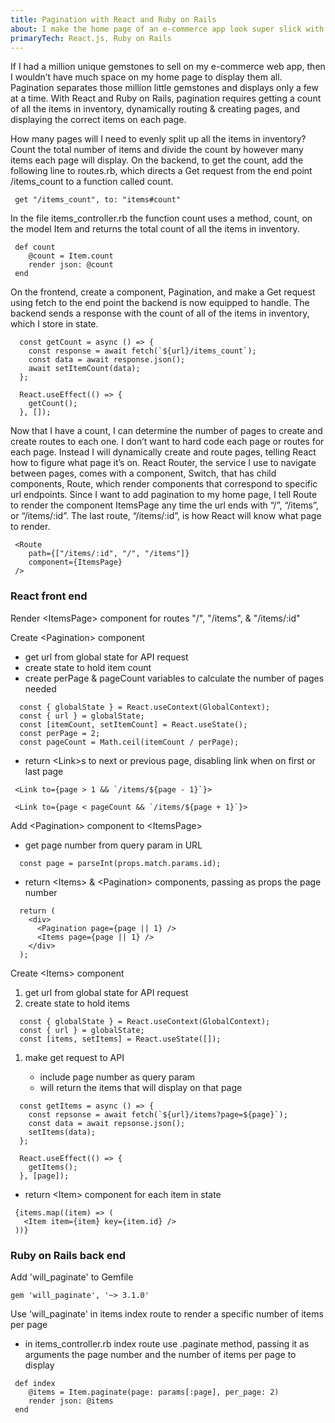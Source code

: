 ```yaml
---
title: Pagination with React and Ruby on Rails
about: I make the home page of an e-commerce app look super slick with pagination. Like all shiny things, it takes a lot of work to make it look good.
primaryTech: React.js, Ruby on Rails
---
```


If I had a million unique gemstones to sell on my e-commerce web app, then I wouldn’t have much space on my home page to display them all. Pagination separates those million little gemstones and displays only a few at a time. With React and Ruby on Rails, pagination requires getting a count of all the items in inventory, dynamically routing & creating pages, and displaying the correct items on each page.

How many pages will I need to evenly split up all the items in inventory? Count the total number of items and divide the count by however many items each page will display. On the backend, to get the count, add the following line to routes.rb, which directs a Get request from the end point /items_count to a function called count.

```
 get "/items_count", to: "items#count"
```

In the file items_controller.rb the function count uses a method, count, on the model Item and returns the total count of all the items in inventory.

```
 def count
    @count = Item.count
    render json: @count
 end
```

On the frontend, create a component, Pagination, and make a Get request using fetch to the end point the backend is now equipped to handle. The backend sends a response with the count of all of the items in inventory, which I store in state.

```
  const getCount = async () => {
    const response = await fetch(`${url}/items_count`);
    const data = await response.json();
    await setItemCount(data);
  };

  React.useEffect(() => {
    getCount();
  }, []);
```

Now that I have a count, I can determine the number of pages to create and create routes to each one. I don’t want to hard code each page or routes for each page. Instead I will dynamically create and route pages, telling React how to figure what page it’s on. React Router, the service I use to navigate between pages, comes with a component, Switch, that has child components, Route, which render components that correspond to specific url endpoints. Since I want to add pagination to my home page, I tell Route to render the component ItemsPage any time the url ends with “/”, “/items”, or “/items/:id”. The last route, “/items/:id”, is how React will know what page to render.

```
 <Route
    path={["/items/:id", "/", "/items"]}
    component={ItemsPage}
 />
```

### React front end

Render \<ItemsPage> component for routes "/", "/items", & "/items/:id"

Create \<Pagination> component

- get url from global state for API request
- create state to hold item count
- create perPage & pageCount variables to calculate the number of pages needed

```
  const { globalState } = React.useContext(GlobalContext);
  const { url } = globalState;
  const [itemCount, setItemCount] = React.useState();
  const perPage = 2;
  const pageCount = Math.ceil(itemCount / perPage);
```

- return \<Link>s to next or previous page, disabling link when on first or last page

```
 <Link to={page > 1 && `/items/${page - 1}`}>
```

```
 <Link to={page < pageCount && `/items/${page + 1}`}>
```

Add \<Pagination> component to \<ItemsPage>

- get page number from query param in URL

```
  const page = parseInt(props.match.params.id);
```

- return \<Items> & \<Pagination> components, passing as props the page number

```
  return (
    <div>
      <Pagination page={page || 1} />
      <Items page={page || 1} />
    </div>
  );
```

Create \<Items> component

1.  get url from global state for API request
1.  create state to hold items

```
  const { globalState } = React.useContext(GlobalContext);
  const { url } = globalState;
  const [items, setItems] = React.useState([]);
```

1.  make get request to API

    - include page number as query param
    - will return the items that will display on that page

```
  const getItems = async () => {
    const repsonse = await fetch(`${url}/items?page=${page}`);
    const data = await repsonse.json();
    setItems(data);
  };

  React.useEffect(() => {
    getItems();
  }, [page]);
```

- return \<Item> component for each item in state

```
 {items.map((item) => (
   <Item item={item} key={item.id} />
 ))}
```

### Ruby on Rails back end

Add 'will_paginate' to Gemfile

```
gem 'will_paginate', '~> 3.1.0'
```

Use 'will_paginate' in items index route to render a specific number of items per page

- in items_controller.rb index route use .paginate method, passing it as arguments the page number and the number of items per page to display

```
 def index
    @items = Item.paginate(page: params[:page], per_page: 2)
    render json: @items
 end
```
